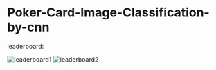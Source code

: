 # Poker-Card-Image-Classification-by-cnn
leaderboard:

![leaderboard1](https://github.com/user-attachments/assets/f3264d91-3c87-461d-8bd1-444fd4e9cd2d)
![leaderboard2](https://github.com/user-attachments/assets/d68e50b5-de2b-4333-83eb-b2c169763af7)
